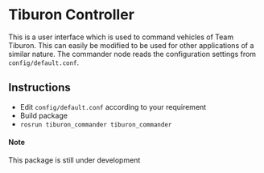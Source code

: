 # Tiburon Controller
This is a user interface which is used to command vehicles of Team Tiburon. This
can easily be modified to be used for other applications of a similar nature.
The commander node reads the configuration settings from `config/default.conf`.

## Instructions
- Edit `config/default.conf` according to your requirement
- Build package
- `rosrun tiburon_commander tiburon_commander`

#### Note
This package is still under development

